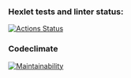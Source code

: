### Hexlet tests and linter status:
[![Actions Status](https://github.com/execto/backend-project-lvl2/workflows/hexlet-check/badge.svg)](https://github.com/execto/backend-project-lvl2/actions)

### Codeclimate
[![Maintainability](https://api.codeclimate.com/v1/badges/a0bb369a2f6295695705/maintainability)](https://codeclimate.com/github/execto/backend-project-lvl2/maintainability)
